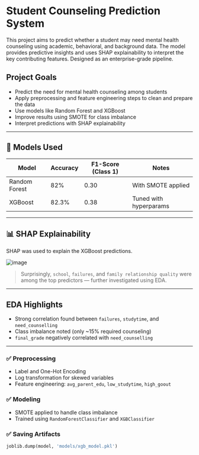 # Student Counseling Prediction System

This project aims to predict whether a student may need mental health counseling using academic, behavioral, and background data. The model provides predictive insights and uses SHAP explainability to interpret the key contributing features. Designed as an enterprise-grade pipeline.


##  Project Goals

- Predict the need for mental health counseling among students
- Apply preprocessing and feature engineering steps to clean and prepare the data
- Use models like Random Forest and XGBoost
- Improve results using SMOTE for class imbalance
- Interpret predictions with SHAP explainability



---

## 🧪 Models Used

| Model         | Accuracy | F1-Score (Class 1) | Notes                     |
|---------------|----------|--------------------|---------------------------|
| Random Forest | 82%      | 0.30               | With SMOTE applied        |
| XGBoost       | 82.3%    | 0.38               | Tuned with hyperparams    |

---

## 📊 SHAP Explainability

SHAP was used to explain the XGBoost predictions.

![image](https://github.com/user-attachments/assets/6d405375-716c-48a6-a501-72a7925e968a)

> Surprisingly, `school`, `failures`, and `family relationship quality` were among the top predictors — further investigated using EDA.

---

## EDA Highlights

- Strong correlation found between `failures`, `studytime`, and `need_counselling`
- Class imbalance noted (only ~15% required counseling)
- `final_grade` negatively correlated with `need_counselling`

---

### ✅ Preprocessing
- Label and One-Hot Encoding
- Log transformation for skewed variables
- Feature engineering: `avg_parent_edu`, `low_studytime`, `high_goout`

### ✅ Modeling
- SMOTE applied to handle class imbalance
- Trained using `RandomForestClassifier` and `XGBClassifier`

### ✅ Saving Artifacts
```python
joblib.dump(model, 'models/xgb_model.pkl')




